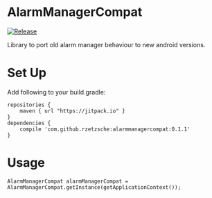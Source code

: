 # AlarmManagerCompat
[![Release](https://jitpack.io/v/rzetzsche/alarmmanagercompat.svg)](https://jitpack.io/#rzetzsche/alarmmanagercompat)

Library to port old alarm manager behaviour to new android versions.

# Set Up

Add following to your build.gradle:
```
repositories {
    maven { url "https://jitpack.io" }
}
dependencies {
    compile 'com.github.rzetzsche:alarmmanagercompat:0.1.1'
}
```

# Usage

```
AlarmManagerCompat alarmManagerCompat = AlarmManagerCompat.getInstance(getApplicationContext());
```

